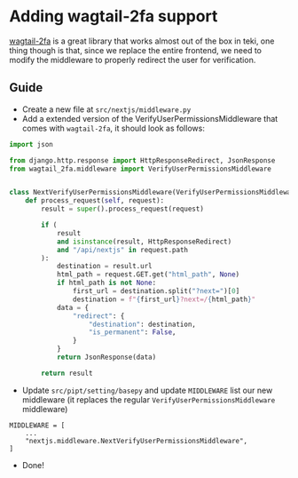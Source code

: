 # Adding wagtail-2fa support

[wagtail-2fa](https://github.com/labd/wagtail-2fa) is a great library that works almost out of the box in teki, one thing though is that, since we replace the entire frontend, we need to modify the middleware to properly redirect the user for verification.

## Guide

- Create a new file at `src/nextjs/middleware.py`
- Add a extended version of the VerifyUserPermissionsMiddleware that comes with `wagtail-2fa`, it should look as follows:

```python
import json

from django.http.response import HttpResponseRedirect, JsonResponse
from wagtail_2fa.middleware import VerifyUserPermissionsMiddleware


class NextVerifyUserPermissionsMiddleware(VerifyUserPermissionsMiddleware):
    def process_request(self, request):
        result = super().process_request(request)

        if (
            result
            and isinstance(result, HttpResponseRedirect)
            and "/api/nextjs" in request.path
        ):
            destination = result.url
            html_path = request.GET.get("html_path", None)
            if html_path is not None:
                first_url = destination.split("?next=")[0]
                destination = f"{first_url}?next=/{html_path}"
            data = {
                "redirect": {
                    "destination": destination,
                    "is_permanent": False,
                }
            }
            return JsonResponse(data)

        return result
```

- Update `src/pipt/setting/basepy` and update `MIDDLEWARE` list our new middleware (it replaces the regular `VerifyUserPermissionsMiddleware` middleware)

```
MIDDLEWARE = [
    ...
    "nextjs.middleware.NextVerifyUserPermissionsMiddleware",
]
```
- Done!
